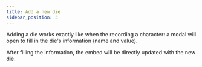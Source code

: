 ```yaml
---
title: Add a new die
sidebar_position: 3
---
```


Adding a die works exactly like when the recording a character: a modal will open to fill in the die's information (name and value).

After filling the information, the embed will be directly updated with the new die.